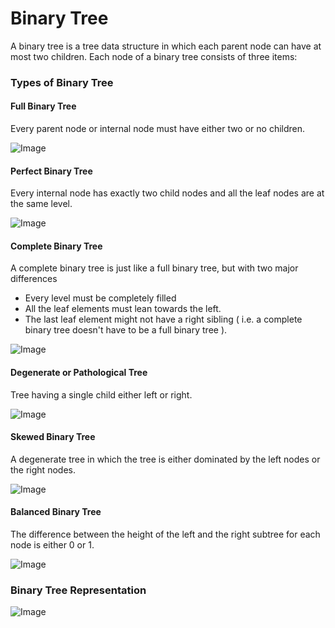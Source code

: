 # Binary Tree

A binary tree is a tree data structure in which each parent node can have at most two children. Each node of a binary tree consists of three items:

### Types of Binary Tree

#### Full Binary Tree

Every parent node or internal node must have either two or no children.

![Image](../img/tree_4.webp)

#### Perfect Binary Tree

Every internal node has exactly two child nodes and all the leaf nodes are at the same level.

![Image](../img/tree_5.webp)

#### Complete Binary Tree

A complete binary tree is just like a full binary tree, but with two major differences

- Every level must be completely filled
- All the leaf elements must lean towards the left.
- The last leaf element might not have a right sibling ( i.e. a complete binary tree doesn't have to be a full binary tree ).

![Image](../img/tree_6.webp)

#### Degenerate or Pathological Tree

Tree having a single child either left or right.

![Image](../img/tree_7.webp)

#### Skewed Binary Tree

A degenerate tree in which the tree is either dominated by the left nodes or the right nodes.

![Image](../img/tree_8.webp)

#### Balanced Binary Tree

The difference between the height of the left and the right subtree for each node is either 0 or 1.

![Image](../img/tree_9.webp)

### Binary Tree Representation

![Image](../img/tree_10.webp)
